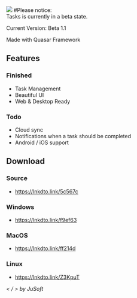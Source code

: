 <img src="https://i.imgur.com/zFxM3T0.gif" />
#Please notice:<br>
Tasks is currently in a beta state. 


Current Version: Beta 1.1


Made with Quasar Framework

## Features

### Finished
 - Task Management
 - Beautiful UI
 - Web & Desktop Ready

### Todo
 - Cloud sync
 - Notifications when a task should be completed
 - Android / iOS support

## Download
### Source
 - https://lnkdto.link/5c567c
### Windows
 - https://lnkdto.link/f9ef63
### MacOS
 - https://lnkdto.link/ff214d
### Linux
 - https://lnkdto.link/Z3KpuT

_< / > by JuSoft_

